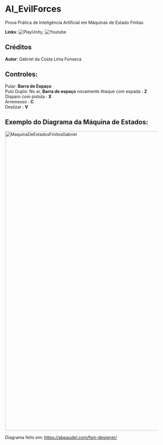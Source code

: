 # AI_EvilForces
Prova Prática de Inteligência Artificial em Máquinas de Estado Finitas  

**Links**: ![PlayUnity](http://placecorgi.com/1200/650), ![Youtube](https://youtu.be/fs7cL15txRY)



## Créditos
**Autor**: Gabriel da Costa Lima Fonseca

## Controles:
Pular: **Barra de Espaço**    
Pulo Duplo: No ar, **Barra de espaço**  novamente
Ataque com espada : **Z**  
Disparo com pistola : **X**  
Arremesso : **C**  
Deslizar : **V**  

## Exemplo do Diagrama da Máquina de Estados:

<img width="1784" height="983" alt="MaquinaDeEstadosFinitosGabriel" src="https://github.com/user-attachments/assets/5255c663-552e-49cd-abeb-abaf14f90a9b" />

Diagrama feito em: https://abpaudel.com/fsm-designer/
            
